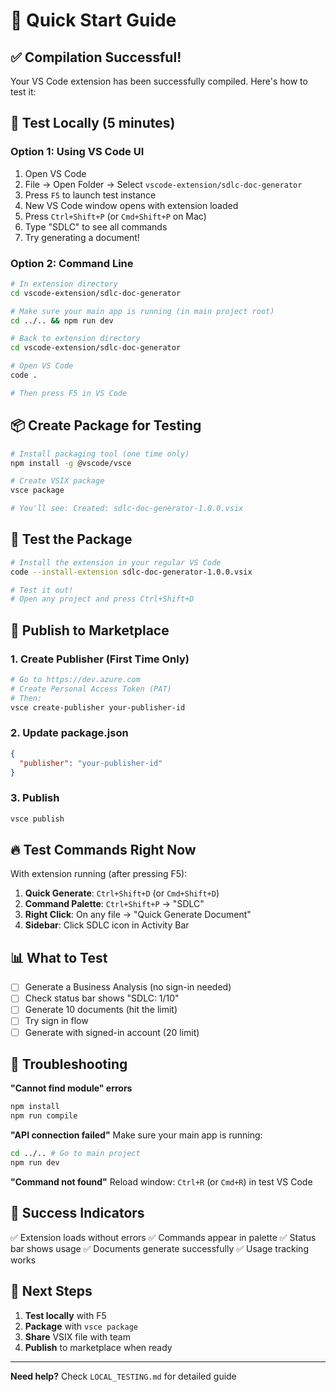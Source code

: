 # 🚀 Quick Start Guide

## ✅ Compilation Successful!

Your VS Code extension has been successfully compiled. Here's how to test it:

## 🧪 Test Locally (5 minutes)

### Option 1: Using VS Code UI
1. Open VS Code
2. File → Open Folder → Select `vscode-extension/sdlc-doc-generator`
3. Press `F5` to launch test instance
4. New VS Code window opens with extension loaded
5. Press `Ctrl+Shift+P` (or `Cmd+Shift+P` on Mac)
6. Type "SDLC" to see all commands
7. Try generating a document!

### Option 2: Command Line
```bash
# In extension directory
cd vscode-extension/sdlc-doc-generator

# Make sure your main app is running (in main project root)
cd ../.. && npm run dev

# Back to extension directory
cd vscode-extension/sdlc-doc-generator

# Open VS Code
code .

# Then press F5 in VS Code
```

## 📦 Create Package for Testing

```bash
# Install packaging tool (one time only)
npm install -g @vscode/vsce

# Create VSIX package
vsce package

# You'll see: Created: sdlc-doc-generator-1.0.0.vsix
```

## 🎯 Test the Package

```bash
# Install the extension in your regular VS Code
code --install-extension sdlc-doc-generator-1.0.0.vsix

# Test it out!
# Open any project and press Ctrl+Shift+D
```

## 🏪 Publish to Marketplace

### 1. Create Publisher (First Time Only)
```bash
# Go to https://dev.azure.com
# Create Personal Access Token (PAT)
# Then:
vsce create-publisher your-publisher-id
```

### 2. Update package.json
```json
{
  "publisher": "your-publisher-id"
}
```

### 3. Publish
```bash
vsce publish
```

## 🔥 Test Commands Right Now

With extension running (after pressing F5):

1. **Quick Generate**: `Ctrl+Shift+D` (or `Cmd+Shift+D`)
2. **Command Palette**: `Ctrl+Shift+P` → "SDLC"
3. **Right Click**: On any file → "Quick Generate Document"
4. **Sidebar**: Click SDLC icon in Activity Bar

## 📊 What to Test

- [ ] Generate a Business Analysis (no sign-in needed)
- [ ] Check status bar shows "SDLC: 1/10"
- [ ] Generate 10 documents (hit the limit)
- [ ] Try sign in flow
- [ ] Generate with signed-in account (20 limit)

## 🐛 Troubleshooting

**"Cannot find module" errors**
```bash
npm install
npm run compile
```

**"API connection failed"**
Make sure your main app is running:
```bash
cd ../.. # Go to main project
npm run dev
```

**"Command not found"**
Reload window: `Ctrl+R` (or `Cmd+R`) in test VS Code

## 🎉 Success Indicators

✅ Extension loads without errors
✅ Commands appear in palette
✅ Status bar shows usage
✅ Documents generate successfully
✅ Usage tracking works

## 📝 Next Steps

1. **Test locally** with F5
2. **Package** with `vsce package`
3. **Share** VSIX file with team
4. **Publish** to marketplace when ready

---

**Need help?** Check `LOCAL_TESTING.md` for detailed guide